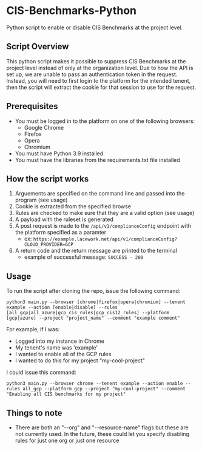 # CIS-Benchmarks-Python
Python script to enable or disable CIS Benchmarks at the project level.

## Script Overview
This python script makes it possible to suppress CIS Benchmarks at the project level instead of only at the organization level. Due to how the API is set up, we are unable to pass an authentication token in the request. Instead, you will need to first login to the platform for the intended tenent, then the script will extract the cookie for that session to use for the request.

## Prerequisites
  
  -  You must be logged in to the platform on one of the following browsers:
      - Google Chrome
      - Firefox
      - Opera
      - Chromium
  - You must have Python 3.9 installed
  - You must have the libraries from the requirements.txt file installed

## How the script works
  1) Arguements are specified on the command line and passed into the program (see usage)
  2) Cookie is extracted from the specified browse
  3) Rules are checked to make sure that they are a valid option (see usage)
  4) A payload with the ruleset is generated
  5) A post request is made to the `/api/v1/complianceConfig` endpoint with the platform specified as a paramter
        - ex: `https://example.lacework.net/api/v1/complianceConfig?CLOUD_PROVIDER=GCP`
  6) A return code and the return message are printed to the terminal
        - example of successful message: `SUCCESS - 200`

## Usage
To run the script after cloning the repo, issue the following command:

`python3 main.py --browser [chrome|firefox|opera|chromium] --tenent example --action [enable|disable] --rules [all_gcp|all_azure|gcp_cis_rules|gcp_cis12_rules] --platform [gcp|azure] --project "project_name" --comment "example comment"`

For example, if I was:

- Logged into my instance in Chrome
- My tenent's name was 'example'
- I wanted to enable all of the GCP rules 
- I wanted to do this for my project "my-cool-project"

I could issue this command:

`python3 main.py --browser chrome --tenent example --action enable --rules all_gcp --platform gcp --project "my-cool-project" --comment "Enabling all CIS benchmarks for my project"`

## Things to note
- There are both an "--org" and "--resource-name" flags but these are not currently used. In the future, these could let you specify disabling rules for just one org or just one resource
